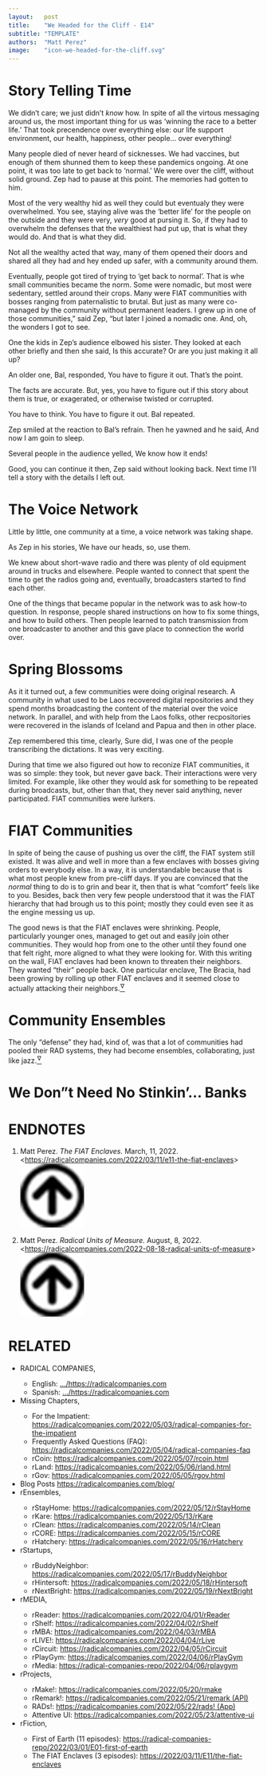 ```yaml
---
layout:   post
title:    "We Headed for the Cliff - E14"
subtitle: "TEMPLATE"
authors:  "Matt Perez"
image:    "icon-we-headed-for-the-cliff.svg"
---
```



<div style="display: none;">
<h1>We headed for the cliff, smiling and chatting with everybody in our gasoline-powered SUV. And then we went over the cliff.</h1>
</div>

<h1>Story Telling Time</h1>
 <p class="_quotespan">We didn&rsquo;t care; we just didn&rsquo;t <em>know</em> how. In spite of all the virtous messaging around us, the most important thing for us was &lsquo;winning the race to a better life.&rsquo; That took precendence over everything else: our life support environment, our health, happiness, other people&hellip; over everything!</p>
 <p><span class="_quotespan">Many people died of never heard of sicknesses. We had vaccines, but enough of them shunned them to keep these pandemics ongoing. At one point, it was too late to get back to &lsquo;normal.&rsquo; We were over the cliff, without solid ground.</span> Zep had to pause at this point. The memories had gotten to him.</p>
 <p><span class="_quotespan">Most of the very wealthy hid as well they could but eventualy they were overwhelmed. You see, staying alive was the &lsquo;better life&rsquo; for the people on the outside and they were very, <em>very</em> good at pursing it. So, if they had to overwhelm the defenses that the wealthiest had put up, that is what they would do. And that is what they did.</span></p>
 <p><span class="_quotespan">Not all the wealthy acted that way, many of them opened their doors and shared all they had and hey ended up safer, with a community around them.</span></p>
 <p><span class="_quotespan">Eventually, people got tired of trying to &lsquo;get back to normal&rsquo;. That is whe small communities became the norm. Some were nomadic, but most were sedentary, settled around their crops. Many were <span class="_paradigm">FIAT</span> communities with bosses ranging from paternalistic to brutal. But just as many were co-managed by the community without permanent leaders. I grew up in one of those communities,&rdquo; said Zep, &ldquo;but later I joined a nomadic one. And, oh, the wonders I got to see.</span></p>
 <p>One the kids in Zep&rsquo;s audience elbowed his sister. They looked at each other briefly and then she said, <span call="_quotespan">Is this accurate? Or are you just making it all up?</span></p>
 <p>An older one, Bal, responded, <span class="_quotespan">You have to figure it out. That&rsquo;s the point.</span></p>
 <p><span class="_quotespan">The facts are accurate. But, yes, you have to figure out if this story about them is true, or exagerated, or otherwise twisted or corrupted.<span></p>
 <p><span class="_quotespan">You have to think. You have to figure it out.</span> Bal repeated.</p>
 <p>Zep smiled at the reaction to Bal&rsquo;s refrain. Then he yawned and he said, <span class="_quotespan">And now I am goin to sleep.</span></p>
 <p>Several people in the audience yelled, <span class="_quotespan">We know how it ends!</span></p>
 <p><span class="_quotespan">Good, you can continue it then</span>, Zep said without looking back. <span class="_quotespan">Next time I&rsquo;ll tell a story with the details I left out.</span></p>

<h1>The Voice Network</h1>
 <p>Little by little, one community at a time, a voice network was taking shape.</p>
 <p>As Zep in his stories, <span class="_quotespan">We have our heads, so, use them.</span></p>
 <p>We knew about short-wave radio and there was plenty of old equipment around in trucks and elsewhere. People wanted to connect that spent the time to get the radios going and, eventually, broadcasters started to find each other.</p>
 <p>One of the things that became popular in the network was to ask how-to question. In response, people shared instructions on how to fix some things, and how to build others. Then people learned to patch transmission from one broadcaster to another and this gave place to connection the world over.</p>

<h1>Spring Blossoms</h1>
 <p>As it it turned out, a few communities were doing original research. A community in what used to be Laos recovered digital repositories and they spend months broadcasting the content of the material over the voice network. In parallel, and with help from the Laos folks, other recpositories were recovered in the islands of Iceland and Papua and then in other place.</p>
 <p>Zep remembered this time, clearly, <span class="_quotespan">Sure did, I was one of the people transcribing the dictations. It was very exciting.</span></p>
 <p>During that time we also figured out how to reconize <span class="_paradigm">FIAT</span> communities, it was so simple: they took, but never gave back. Their interactions were very limited. For example, like other they would ask for something to be repeated during broadcasts, but, other than that, they never said anything, never participated. <span class="_paradigm">FIAT</span> communities were lurkers.</p>

<h1><span class="_paradigm">FIAT</span> Communities</h1>
 <p>In spite of being the cause of pushing us over the cliff, the <span class="_paradigm">FIAT</span> system still existed. It was alive and well in more than a few enclaves with bosses giving orders to everybody else. In a way, it is understandable because that is what most people knew from pre-cliff days. If you are convinced that the <em>normal</em> thing to do is to grin and bear it, then that is what &ldquo;comfort&rdquo; feels like to you. Besides, back then very few people understood that it was the <span class="_paradigm">FIAT</span> hierarchy that had brough us to this point; mostly they could even see it as the engine messing us up.</p>
 <p>The good news is that the <span class="_paradigm">FIAT</span> enclaves were shrinking. People, particularly younger ones, managed to get out and easily join other communities. They would hop from one to the other until they found one that felt right, more aligned to what they were looking for. With this writing on the wall, <span class="_paradigm">FIAT</span> enclaves had been known to threaten their neighbors. They wanted &ldquo;their&rdquo; people back. One particular enclave, The Bracia, had been growing by rolling up other <span class="_paradigm">FIAT</span> enclaves and it seemed close to actually attacking their neighbors.<a href="#en01"><sup id="bm01">&hairsp;&nabla;&hairsp;</sup></a></p>

<h1>Community Ensembles</h1>
 <p>The only &ldquo;defense&rdquo; they had, kind of, was that a lot of communities had pooled their <span class="_paradigm">RAD</span> systems, they had become ensembles, collaborating, just like jazz.<a href="#en02"><sup id="bm02">&hairsp;&nabla;&hairsp;</sup></a></p>

<h1>We Don&rdquo;t Need No Stinkin&rsquo;&hellip; Banks</h1>

 <p></p>
 <p></p>
 <p></p>
 <p></p>
 <p><span class="_quotespan"></span></p>
 <p><span class="_quotespan"></span></p>
 <p><span class="_quotespan"></span></p>
 <p><span class="_quotespan"></span></p>

<h1 class="_section">ENDNOTES</h1>
 <ol>
  <li id="en01">
   <p class="_list-item">
    Matt Perez.
    <em>The <span class="_paradigm">FIAT</span> Enclaves.</em>
    March, 11, 2022.
    &lt;<a href="https://radicalcompanies.com/2022/03/11/e11-the-fiat-enclaves" target="_blank">https://radicalcompanies.com/2022/03/11/e11-the-fiat-enclaves</a>&gt;
    <a class="_uparrow" href="#bm01"><img src="/assets/img/arrow-up-icon.png"></a>
   </p>
  </li>
  <li id="en02">
   <p class="_list-item">
    Matt Perez.
    <em>Radical Units of Measure.</em>
    August, 8, 2022.
    &lt;<a href="https://radicalcompanies.com/2022-08-18-radical-units-of-measure" target="_blank">https://radicalcompanies.com/2022-08-18-radical-units-of-measure</a>&gt;
    <a class="_uparrow" href="#bm02"><img src="/assets/img/arrow-up-icon.png"></a>
   </p>
  </li>
 </ol>

<h1 class="_section">RELATED</h1>
 <ul>
  <li>RADICAL COMPANIES,</li>
   <ul>
    <li><a>English</a>: <a href="https://radicalcompanies.com" target="_blank">&hellip;/https://radicalcompanies.com</a></li>
    <li><a>Spanish</a>: <a href="https://radicalcompanies.com" target="_blank">&hellip;/https://radicalcompanies.com</a></li>
   </ul>
  <li>Missing Chapters,</li>
   <ul>
    <li>For the Impatient: <a href="https://radicalcompanies.com/2022/05/03/radical-companies-for-the-impatient" target="_blank">https://radicalcompanies.com/2022/05/03/radical-companies-for-the-impatient</a></li>
    <li>Frequently Asked Questions (FAQ): <a href="https://radicalcompanies.com/2022/05/04/radical-companies-faq" target="_blank">https://radicalcompanies.com/2022/05/04/radical-companies-faq</a></li>
    <li>rCoin: <a href="https://radicalcompanies.com/2022/05/07/rcoin.html" target="_blank">https://radicalcompanies.com/2022/05/07/rcoin.html</a></li>
    <li>rLand: <a href="https://radicalcompanies.com/2022/05/06/rland.html" target="_blank">https://radicalcompanies.com/2022/05/06/rland.html</a></li>
    <li>rGov: <a href="https://radicalcompanies.com/2022/05/05/rgov.html" target="_blank">https://radicalcompanies.com/2022/05/05/rgov.html</a></li>
   </ul>
   <li>Blog Posts <a href="https://radicalcompanies.com/blog/" target="_blank">https://radicalcompanies.com/blog/</a></li>
   <li>rEnsembles,</li>
    <ul>
     <li> rStayHome: <a href="https://radicalcompanies.com/2022/05/12/rStayHome" target="_blank">https://radicalcompanies.com/2022/05/12/rStayHome</a></li>
     <li>     rKare: <a href="https://radicalcompanies.com/2022/05/13/rKare" target="_blank">https://radicalcompanies.com/2022/05/13/rKare</a></li>
     <li>    rClean: <a href="https://radicalcompanies.com/2022/05/14/rClean" target="_blank">https://radicalcompanies.com/2022/05/14/rClean</a></li>
     <li>     rCORE: <a href="https://radicalcompanies.com/2022/05/15/rCORE" target="_blank">https://radicalcompanies.com/2022/05/15/rCORE</a></li>
     <li>rHatchery: <a href="https://radicalcompanies.com/2022/05/16/rHatchery" target="_blank">https://radicalcompanies.com/2022/05/16/rHatchery</a></li>
    </ul>
   <li>rStartups,</li>
    <ul>
     <li>rBuddyNeighbor: <a href="https://radicalcompanies.com/2022/05/17/rBuddyNeighbor" target="_blank">https://radicalcompanies.com/2022/05/17/rBuddyNeighbor</a></li>
     <li>   rHintersoft: <a href="https://radicalcompanies.com/2022/05/18/rHintersoft" target="_blank">https://radicalcompanies.com/2022/05/18/rHintersoft</a></li> 
     <li>   rNextBright: <a href="https://radicalcompanies.com/2022/05/19/rNextBright" target="_blank">https://radicalcompanies.com/2022/05/19/rNextBright</a></li>
    </ul>
   <li>rMEDIA,</li>
    <ul>
     <li> rReader: <a href="https://radicalcompanies.com/2022/04/01/rReader" target="_blank">https://radicalcompanies.com/2022/04/01/rReader</a></li>
     <li>  rShelf: <a href="https://radicalcompanies.com/2022/04/02/rShelf" target="_blank">https://radicalcompanies.com/2022/04/02/rShelf</a></li>
     <li>    rMBA: <a href="https://radicalcompanies.com/2022/04/03/rMBA" target="_blank">https://radicalcompanies.com/2022/04/03/rMBA</a></li>
     <li>  rLIVE!: <a href="https://radicalcompanies.com/2022/04/04/rLive" target="_blank">https://radicalcompanies.com/2022/04/04/rLive</a></li>
     <li>rCircuit: <a href="https://radicalcompanies.com/2022/04/05/rCircuit" target="_blank">https://radicalcompanies.com/2022/04/05/rCircuit</a></li>
     <li>rPlayGym: <a href="https://radicalcompanies.com/2022/04/06/rPlayGym" target="_blank">https://radicalcompanies.com/2022/04/06/rPlayGym</a></li>
     <li>  rMedia: <a href="https://radical-companies-repo/2022/04/06/rplaygym" target="_blank">https://radical-companies-repo/2022/04/06/rplaygym</a></li>
    </ul>
   <li>rProjects,</li>
    <ul>
     <li>      rMake!: <a href="https://radicalcompanies.com/2022/05/20/rmake" target="_blank">https://radicalcompanies.com/2022/05/20/rmake</a></li>
     <li>    rRemark!: <a href="https://radicalcompanies.com/2022/05/21/remark" target="_blank">https://radicalcompanies.com/2022/05/21/remark (API)</a></li>
     <li>       RADs!: <a href="https://radicalcompanies.com/2022/05/22/rads!" target="_blank">https://radicalcompanies.com/2022/05/22/rads! (App)</a></li>
     <li>Attentive UI: <a href="https://radicalcompanies.com/2022/05/23/attentive-ui" target="_blank">https://radicalcompanies.com/2022/05/23/attentive-ui</a></li>
    </ul>
   <li>rFiction,</li>
    <ul>
     <li>  First of Earth (11 episodes): <a href="https://radical-companies-repo/2022/03/01/E01-first-of-earth" target="_blank">https://radical-companies-repo/2022/03/01/E01-first-of-earth</a></li>
     <li>The FIAT Enclaves (3 episodes): <a href="https://2022/03/11/E11/the-fiat-enclaves" target="_blank">https://2022/03/11/E11/the-fiat-enclaves</a></li>
    </ul>
